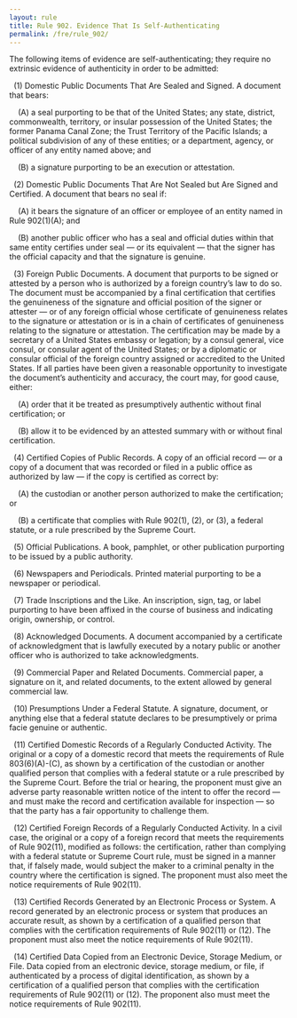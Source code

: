 ```yaml
---
layout: rule
title: Rule 902. Evidence That Is Self-Authenticating
permalink: /fre/rule_902/
---
```


The following items of evidence are self-authenticating; they require no extrinsic evidence of authenticity in order to be admitted:


&nbsp;&nbsp;(1) Domestic Public Documents That Are Sealed and Signed. A document that bears:


&nbsp;&nbsp;&nbsp;&nbsp;(A) a seal purporting to be that of the United States; any state, district, commonwealth, territory, or insular possession of the United States; the former Panama Canal Zone; the Trust Territory of the Pacific Islands; a political subdivision of any of these entities; or a department, agency, or officer of any entity named above; and


&nbsp;&nbsp;&nbsp;&nbsp;(B) a signature purporting to be an execution or attestation.


&nbsp;&nbsp;(2) Domestic Public Documents That Are Not Sealed but Are Signed and Certified. A document that bears no seal if:


&nbsp;&nbsp;&nbsp;&nbsp;(A) it bears the signature of an officer or employee of an entity named in Rule 902(1)(A); and


&nbsp;&nbsp;&nbsp;&nbsp;(B) another public officer who has a seal and official duties within that same entity certifies under seal — or its equivalent — that the signer has the official capacity and that the signature is genuine.


&nbsp;&nbsp;(3) Foreign Public Documents. A document that purports to be signed or attested by a person who is authorized by a foreign country’s law to do so. The document must be accompanied by a final certification that certifies the genuineness of the signature and official position of the signer or attester — or of any foreign official whose certificate of genuineness relates to the signature or attestation or is in a chain of certificates of genuineness relating to the signature or attestation. The certification may be made by a secretary of a United States embassy or legation; by a consul general, vice consul, or consular agent of the United States; or by a diplomatic or consular official of the foreign country assigned or accredited to the United States. If all parties have been given a reasonable opportunity to investigate the document’s authenticity and accuracy, the court may, for good cause, either:


&nbsp;&nbsp;&nbsp;&nbsp;(A) order that it be treated as presumptively authentic without final certification; or


&nbsp;&nbsp;&nbsp;&nbsp;(B) allow it to be evidenced by an attested summary with or without final certification.


&nbsp;&nbsp;(4) Certified Copies of Public Records. A copy of an official record — or a copy of a document that was recorded or filed in a public office as authorized by law — if the copy is certified as correct by:


&nbsp;&nbsp;&nbsp;&nbsp;(A) the custodian or another person authorized to make the certification; or


&nbsp;&nbsp;&nbsp;&nbsp;(B) a certificate that complies with Rule 902(1), (2), or (3), a federal statute, or a rule prescribed by the Supreme Court.


&nbsp;&nbsp;(5) Official Publications. A book, pamphlet, or other publication purporting to be issued by a public authority.


&nbsp;&nbsp;(6) Newspapers and Periodicals. Printed material purporting to be a newspaper or periodical.


&nbsp;&nbsp;(7) Trade Inscriptions and the Like. An inscription, sign, tag, or label purporting to have been affixed in the course of business and indicating origin, ownership, or control.


&nbsp;&nbsp;(8) Acknowledged Documents. A document accompanied by a certificate of acknowledgment that is lawfully executed by a notary public or another officer who is authorized to take acknowledgments.


&nbsp;&nbsp;(9) Commercial Paper and Related Documents. Commercial paper, a signature on it, and related documents, to the extent allowed by general commercial law.


&nbsp;&nbsp;(10) Presumptions Under a Federal Statute. A signature, document, or anything else that a federal statute declares to be presumptively or prima facie genuine or authentic.


&nbsp;&nbsp;(11) Certified Domestic Records of a Regularly Conducted Activity. The original or a copy of a domestic record that meets the requirements of Rule 803(6)(A)-(C), as shown by a certification of the custodian or another qualified person that complies with a federal statute or a rule prescribed by the Supreme Court. Before the trial or hearing, the proponent must give an adverse party reasonable written notice of the intent to offer the record — and must make the record and certification available for inspection — so that the party has a fair opportunity to challenge them.


&nbsp;&nbsp;(12) Certified Foreign Records of a Regularly Conducted Activity. In a civil case, the original or a copy of a foreign record that meets the requirements of Rule 902(11), modified as follows: the certification, rather than complying with a federal statute or Supreme Court rule, must be signed in a manner that, if falsely made, would subject the maker to a criminal penalty in the country where the certification is signed. The proponent must also meet the notice requirements of Rule 902(11).


&nbsp;&nbsp;(13) Certified Records Generated by an Electronic Process or System. A record generated by an electronic process or system that produces an accurate result, as shown by a certification of a qualified person that complies with the certification requirements of Rule 902(11) or (12). The proponent must also meet the notice requirements of Rule 902(11).


&nbsp;&nbsp;(14) Certified Data Copied from an Electronic Device, Storage Medium, or File. Data copied from an electronic device, storage medium, or file, if authenticated by a process of digital identification, as shown by a certification of a qualified person that complies with the certification requirements of Rule 902(11) or (12). The proponent also must meet the notice requirements of Rule 902(11).


